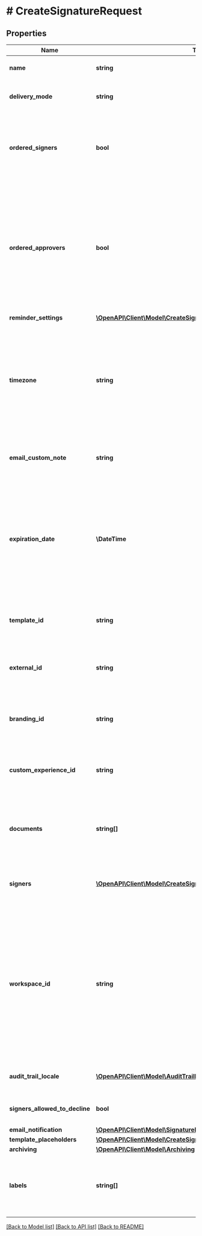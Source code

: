 # # CreateSignatureRequest

## Properties

Name | Type | Description | Notes
------------ | ------------- | ------------- | -------------
**name** | **string** | Name of the signature request |
**delivery_mode** | **string** | Delivery mode to notify signers. |
**ordered_signers** | **bool** | Enable an ordered workflow, each signer will be requested to sign in a sequential order | [optional]
**ordered_approvers** | **bool** | When enabled, Approvers are requested to approve sequentially. Each Approver will be invited to approve only once the previous one has completed their approval. | [optional]
**reminder_settings** | [**\OpenAPI\Client\Model\CreateSignatureRequestReminderSettings**](CreateSignatureRequestReminderSettings.md) |  | [optional]
**timezone** | **string** | Time zone of the dates and times displayed in emails, the Signature Request expiration date, and the PDF Audit Trail. Format: tz database. Default is set to Europe/Paris. | [optional] [default to 'Europe/Paris']
**email_custom_note** | **string** | A custom note added to emails sent to signers. | [optional]
**expiration_date** | **\DateTime** | Due date of the Signature Request (yyyy-mm-dd). Defaults to 6 months after initiation. The date cannot be in the past and cannot be more than one year after initiation. | [optional]
**template_id** | **string** | Create a signature request from an existing template. | [optional]
**external_id** | **string** | Store a custom id that will be added to webhooks &amp; appended to redirect urls. | [optional]
**branding_id** | **string** | Use a specific branding to customize the signature experience. | [optional]
**custom_experience_id** | **string** | Use a specific Custom Experience to customize the signature experience. | [optional]
**documents** | **string[]** | You can directly attach orphan documents to the signature request. | [optional]
**signers** | [**\OpenAPI\Client\Model\CreateSignatureRequestSignersInner[]**](CreateSignatureRequestSignersInner.md) | Can only be used if you add documents at the same time. | [optional]
**workspace_id** | **string** | Scope the signature request to a specific workspace. If template_id is filled and Template is already linked to a Workspace, keep this field to null ; the created Signature Request will be scoped to Template&#39;s Workspace. | [optional]
**audit_trail_locale** | [**\OpenAPI\Client\Model\AuditTrailLocale**](AuditTrailLocale.md) | Define the locale for the generated audit trail. | [optional]
**signers_allowed_to_decline** | **bool** | Allowing signers to decline to sign. | [optional] [default to false]
**email_notification** | [**\OpenAPI\Client\Model\SignatureRequestEmailNotification**](SignatureRequestEmailNotification.md) |  | [optional]
**template_placeholders** | [**\OpenAPI\Client\Model\CreateSignatureRequestTemplatePlaceholders**](CreateSignatureRequestTemplatePlaceholders.md) |  | [optional]
**archiving** | [**\OpenAPI\Client\Model\Archiving**](Archiving.md) |  | [optional]
**labels** | **string[]** | List of Labels to associate with the Signature Request. Labels are identified by their ID. | [optional]

[[Back to Model list]](../../README.md#models) [[Back to API list]](../../README.md#endpoints) [[Back to README]](../../README.md)
